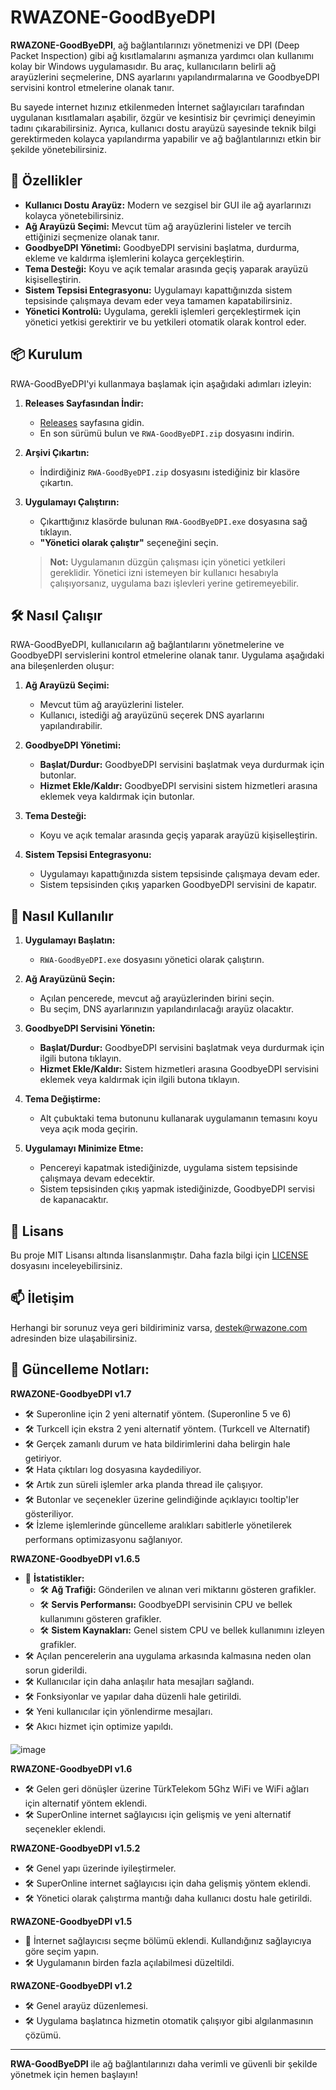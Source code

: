 # RWAZONE-GoodByeDPI

**RWAZONE-GoodByeDPI**, ağ bağlantılarınızı yönetmenizi ve DPI (Deep Packet Inspection) gibi ağ kısıtlamalarını aşmanıza yardımcı olan kullanımı kolay bir Windows uygulamasıdır. Bu araç, kullanıcıların belirli ağ arayüzlerini seçmelerine, DNS ayarlarını yapılandırmalarına ve GoodbyeDPI servisini kontrol etmelerine olanak tanır.

Bu sayede internet hızınız etkilenmeden İnternet sağlayıcıları tarafından uygulanan kısıtlamaları aşabilir, özgür ve kesintisiz bir çevrimiçi deneyimin tadını çıkarabilirsiniz. Ayrıca, kullanıcı dostu arayüzü sayesinde teknik bilgi gerektirmeden kolayca yapılandırma yapabilir ve ağ bağlantılarınızı etkin bir şekilde yönetebilirsiniz. 

## 🚀 **Özellikler**

- **Kullanıcı Dostu Arayüz:** Modern ve sezgisel bir GUI ile ağ ayarlarınızı kolayca yönetebilirsiniz.
- **Ağ Arayüzü Seçimi:** Mevcut tüm ağ arayüzlerini listeler ve tercih ettiğinizi seçmenize olanak tanır.
- **GoodbyeDPI Yönetimi:** GoodbyeDPI servisini başlatma, durdurma, ekleme ve kaldırma işlemlerini kolayca gerçekleştirin.
- **Tema Desteği:** Koyu ve açık temalar arasında geçiş yaparak arayüzü kişiselleştirin.
- **Sistem Tepsisi Entegrasyonu:** Uygulamayı kapattığınızda sistem tepsisinde çalışmaya devam eder veya tamamen kapatabilirsiniz.
- **Yönetici Kontrolü:** Uygulama, gerekli işlemleri gerçekleştirmek için yönetici yetkisi gerektirir ve bu yetkileri otomatik olarak kontrol eder.

## 📦 **Kurulum**

RWA-GoodByeDPI'yi kullanmaya başlamak için aşağıdaki adımları izleyin:

1. **Releases Sayfasından İndir:**
   - [Releases](https://github.com/RWAZONE/RWAZONE-GoodByeDPI/releases) sayfasına gidin.
   - En son sürümü bulun ve `RWA-GoodByeDPI.zip` dosyasını indirin.

2. **Arşivi Çıkartın:**
   - İndirdiğiniz `RWA-GoodByeDPI.zip` dosyasını istediğiniz bir klasöre çıkartın.

3. **Uygulamayı Çalıştırın:**
   - Çıkarttığınız klasörde bulunan `RWA-GoodByeDPI.exe` dosyasına sağ tıklayın.
   - **"Yönetici olarak çalıştır"** seçeneğini seçin.

   > **Not:** Uygulamanın düzgün çalışması için yönetici yetkileri gereklidir. Yönetici izni istemeyen bir kullanıcı hesabıyla çalışıyorsanız, uygulama bazı işlevleri yerine getiremeyebilir.

## 🛠 **Nasıl Çalışır**

RWA-GoodByeDPI, kullanıcıların ağ bağlantılarını yönetmelerine ve GoodbyeDPI servislerini kontrol etmelerine olanak tanır. Uygulama aşağıdaki ana bileşenlerden oluşur:

1. **Ağ Arayüzü Seçimi:**
   - Mevcut tüm ağ arayüzlerini listeler.
   - Kullanıcı, istediği ağ arayüzünü seçerek DNS ayarlarını yapılandırabilir.

2. **GoodbyeDPI Yönetimi:**
   - **Başlat/Durdur:** GoodbyeDPI servisini başlatmak veya durdurmak için butonlar.
   - **Hizmet Ekle/Kaldır:** GoodbyeDPI servisini sistem hizmetleri arasına eklemek veya kaldırmak için butonlar.

3. **Tema Desteği:**
   - Koyu ve açık temalar arasında geçiş yaparak arayüzü kişiselleştirin.

4. **Sistem Tepsisi Entegrasyonu:**
   - Uygulamayı kapattığınızda sistem tepsisinde çalışmaya devam eder.
   - Sistem tepsisinden çıkış yaparken GoodbyeDPI servisini de kapatır.

## 🔧 **Nasıl Kullanılır**

1. **Uygulamayı Başlatın:**
   - `RWA-GoodByeDPI.exe` dosyasını yönetici olarak çalıştırın.

2. **Ağ Arayüzünü Seçin:**
   - Açılan pencerede, mevcut ağ arayüzlerinden birini seçin.
   - Bu seçim, DNS ayarlarınızın yapılandırılacağı arayüz olacaktır.

3. **GoodbyeDPI Servisini Yönetin:**
   - **Başlat/Durdur:** GoodbyeDPI servisini başlatmak veya durdurmak için ilgili butona tıklayın.
   - **Hizmet Ekle/Kaldır:** Sistem hizmetleri arasına GoodbyeDPI servisini eklemek veya kaldırmak için ilgili butona tıklayın.

4. **Tema Değiştirme:**
   - Alt çubuktaki tema butonunu kullanarak uygulamanın temasını koyu veya açık moda geçirin.

5. **Uygulamayı Minimize Etme:**
   - Pencereyi kapatmak istediğinizde, uygulama sistem tepsisinde çalışmaya devam edecektir.
   - Sistem tepsisinden çıkış yapmak istediğinizde, GoodbyeDPI servisi de kapanacaktır.


## 📜 **Lisans**

Bu proje MIT Lisansı altında lisanslanmıştır. Daha fazla bilgi için [LICENSE](https://github.com/RWAZONE/RWAZONE-GoodByeDPI/blob/main/LICENSE) dosyasını inceleyebilirsiniz.

## 📫 **İletişim**

Herhangi bir sorunuz veya geri bildiriminiz varsa, [destek@rwazone.com](mailto:destek@rwazone.com) adresinden bize ulaşabilirsiniz.

## 📝 **Güncelleme Notları:**

**RWAZONE-GoodbyeDPI v1.7**
   - 🛠️ Superonline için 2 yeni alternatif yöntem. (Superonline 5 ve 6)
   - 🛠️ Turkcell için ekstra 2 yeni alternatif yöntem. (Turkcell ve Alternatif)
   - 🛠️ Gerçek zamanlı durum ve hata bildirimlerini daha belirgin hale getiriyor.
   - 🛠️ Hata çıktıları log dosyasına kaydediliyor.
   - 🛠️ Artık zun süreli işlemler arka planda thread ile çalışıyor.
   - 🛠️ Butonlar ve seçenekler üzerine gelindiğinde açıklayıcı tooltip'ler gösteriliyor.
   - 🛠️ İzleme işlemlerinde güncelleme aralıkları sabitlerle yönetilerek performans optimizasyonu sağlanıyor.

**RWAZONE-GoodbyeDPI v1.6.5**
   - 🌟 **İstatistikler:**
       - 🛠️ **Ağ Trafiği:** Gönderilen ve alınan veri miktarını gösteren grafikler.
       - 🛠️ **Servis Performansı:** GoodbyeDPI servisinin CPU ve bellek kullanımını gösteren grafikler.
       - 🛠️ **Sistem Kaynakları:** Genel sistem CPU ve bellek kullanımını izleyen grafikler.
   - 🛠️ Açılan pencerelerin ana uygulama arkasında kalmasına neden olan sorun giderildi.
   - 🛠️ Kullanıcılar için daha anlaşılır hata mesajları sağlandı.
   - 🛠️ Fonksiyonlar ve yapılar daha düzenli hale getirildi.
   - 🛠️ Yeni kullanıcılar için yönlendirme mesajları.
   - 🛠️ Akıcı hizmet için optimize yapıldı.

![image](https://github.com/user-attachments/assets/0448d76e-052c-4187-beaa-588b6f29bddc)


**RWAZONE-GoodbyeDPI v1.6**
   - 🛠️ Gelen geri dönüşler üzerine TürkTelekom 5Ghz WiFi ve WiFi ağları için alternatif yöntem eklendi.
   - 🛠️ SuperOnline internet sağlayıcısı için gelişmiş ve yeni alternatif seçenekler eklendi.

**RWAZONE-GoodbyeDPI v1.5.2**
   - 🛠️ Genel yapı üzerinde iyileştirmeler.
   - 🛠️ SuperOnline internet sağlayıcısı için daha gelişmiş yöntem eklendi.
   - 🛠️ Yönetici olarak çalıştırma mantığı daha kullanıcı dostu hale getirildi.

**RWAZONE-GoodbyeDPI v1.5**
   - 🌟 İnternet sağlayıcısı seçme bölümü eklendi. Kullandığınız sağlayıcıya göre seçim yapın.
   - 🛠️ Uygulamanın birden fazla açılabilmesi düzeltildi.

**RWAZONE-GoodbyeDPI v1.2**
   - 🛠️ Genel arayüz düzenlemesi.
   - 🛠️ Uygulama başlatınca hizmetin otomatik çalışıyor gibi algılanmasının çözümü.



---

**RWA-GoodByeDPI** ile ağ bağlantılarınızı daha verimli ve güvenli bir şekilde yönetmek için hemen başlayın!

